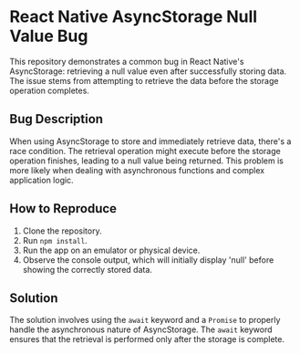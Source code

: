 # React Native AsyncStorage Null Value Bug

This repository demonstrates a common bug in React Native's AsyncStorage: retrieving a null value even after successfully storing data. The issue stems from attempting to retrieve the data before the storage operation completes.

## Bug Description
When using AsyncStorage to store and immediately retrieve data, there's a race condition. The retrieval operation might execute before the storage operation finishes, leading to a null value being returned. This problem is more likely when dealing with asynchronous functions and complex application logic.

## How to Reproduce
1. Clone the repository.
2. Run `npm install`.
3. Run the app on an emulator or physical device.
4. Observe the console output, which will initially display 'null' before showing the correctly stored data.

## Solution
The solution involves using the `await` keyword and a `Promise` to properly handle the asynchronous nature of AsyncStorage. The `await` keyword ensures that the retrieval is performed only after the storage is complete.